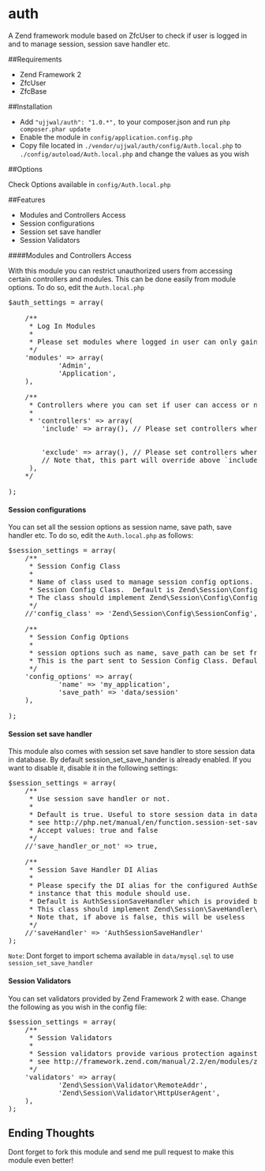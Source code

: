 auth
====

A Zend framework module based on ZfcUser to check if user is logged in and to manage session, session save handler etc.

##Requirements
* Zend Framework 2
* ZfcUser
* ZfcBase

##Installation
* Add `"ujjwal/auth": "1.0.*",` to your composer.json and run `php composer.phar update`
* Enable the module in `config/application.config.php`
* Copy file located in `./vendor/ujjwal/auth/config/Auth.local.php` to `./config/autoload/Auth.local.php` and change the values as you wish

##Options

Check Options available in `config/Auth.local.php` 

 
##Features
* Modules and Controllers Access
* Session configurations
* Session set save handler
* Session Validators

####Modules and Controllers Access

With this module you can restrict unauthorized users from accessing certain controllers and modules. This can be done easily from module options. To do so, edit the `Auth.local.php`

<pre>
$auth_settings = array(

    /**
     * Log In Modules
     *
     * Please set modules where logged in user can only gain access
     */
    'modules' => array(
            'Admin',
            'Application',    
    ),

    /**
     * Controllers where you can set if user can access or not
     *
     * 'controllers' => array(
        'include' => array(), // Please set controllers where logged in user can only gain access


        'exclude' => array(), // Please set controllers where public user as well as logged in user can gain access
        // Note that, this part will override above `include` and `modules`
     ),
    */

);
</pre>

#### Session configurations

You can set all the session options as session name, save path, save handler etc.
To do so, edit the `Auth.local.php` as follows:

<pre>
$session_settings = array(
    /**
     * Session Config Class
     *
     * Name of class used to manage session config options. Useful to create your own
     * Session Config Class.  Default is Zend\Session\Config\SessionConfig.
     * The class should implement Zend\Session\Config\ConfigInterface.
     */
    //'config_class' => 'Zend\Session\Config\SessionConfig',

    /**
     * Session Config Options
     *
     * session options such as name, save_path can be set from here
     * This is the part sent to Session Config Class. Default is empty array.
     */
    'config_options' => array(
            'name' => 'my_application',
            'save_path' => 'data/session'
    ),

);
</pre>

#### Session set save handler

This module also comes with session set save handler to store session data in database.
By default session_set_save_hander is already enabled. If you want to disable it, disable it in the following settings:

<pre>
$session_settings = array(
    /**
     * Use session save handler or not.
     * 
     * Default is true. Useful to store session data in database
     * see http://php.net/manual/en/function.session-set-save-handler.php
     * Accept values: true and false
     */
    //'save_handler_or_not' => true,

    /**
     * Session Save Handler DI Alias
     *
     * Please specify the DI alias for the configured AuthSessionSaveHandler
     * instance that this module should use.
     * Default is AuthSessionSaveHandler which is provided by this module.
     * This class should implement Zend\Session\SaveHandler\SaveHandlerInterface
     * Note that, if above is false, this will be useless
     */
    //'saveHandler' => 'AuthSessionSaveHandler'
);
</pre>

`Note`: Dont forget to import schema available in `data/mysql.sql` to use `session_set_save_handler`

#### Session Validators

You can set validators provided by Zend Framework 2 with ease.
Change the following as you wish in the config file:

<pre>
$session_settings = array(
    /**
     * Session Validators
     *
     * Session validators provide various protection against session hijacking.
     * see http://framework.zend.com/manual/2.2/en/modules/zend.session.validator.html for more details
     */
    'validators' => array(
            'Zend\Session\Validator\RemoteAddr',
            'Zend\Session\Validator\HttpUserAgent',    
    ),
);
</pre>


## Ending Thoughts

Dont forget to fork this module and send me pull request to make this module even better!
